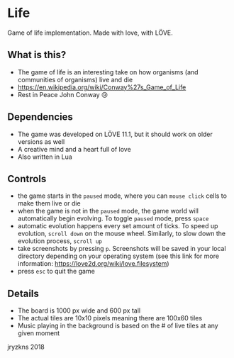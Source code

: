 # Life
Game of life implementation. Made with love, with LÖVE.

## What is this?
- The game of life is an interesting take on how organisms (and communities of organisms) live and die
- https://en.wikipedia.org/wiki/Conway%27s_Game_of_Life
- Rest in Peace John Conway :cry:

## Dependencies
- The game was developed on LÖVE 11.1, but it should work on older versions as well
- A creative mind and a heart full of love
- Also written in Lua

## Controls
- the game starts in the `paused` mode, where you can `mouse click` cells to make them live or die
- when the game is not in the `paused` mode, the game world will automatically begin evolving. To toggle `paused` mode, press `space`
- automatic evolution happens every set amount of ticks. To speed up evolution, `scroll down` on the mouse wheel. Similarly, to slow down the evolution process, `scroll up`
- take screenshots by pressing `p`. Screenshots will be saved in your local directory depending on your operating system (see this link for more information: https://love2d.org/wiki/love.filesystem)
- press `esc` to quit the game

## Details
- The board is 1000 px wide and 600 px tall
- The actual tiles are 10x10 pixels meaning there are 100x60 tiles
- Music playing in the background is based on the # of live tiles at any given moment

jryzkns 2018
